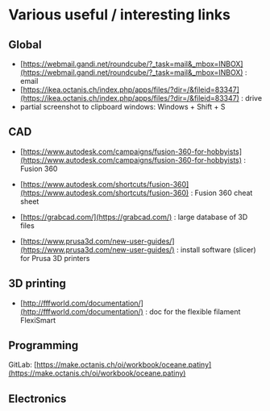 # Various useful / interesting links

## Global

- [https://webmail.gandi.net/roundcube/?_task=mail&_mbox=INBOX](https://webmail.gandi.net/roundcube/?_task=mail&_mbox=INBOX) : email
- [https://ikea.octanis.ch/index.php/apps/files/?dir=/&fileid=83347](https://ikea.octanis.ch/index.php/apps/files/?dir=/&fileid=83347) : drive
- partial screenshot to clipboard windows: Windows + Shift + S

## CAD

- [https://www.autodesk.com/campaigns/fusion-360-for-hobbyists](https://www.autodesk.com/campaigns/fusion-360-for-hobbyists) : Fusion 360
- [https://www.autodesk.com/shortcuts/fusion-360](https://www.autodesk.com/shortcuts/fusion-360) : Fusion 360 cheat sheet


- [https://grabcad.com/](https://grabcad.com/) : large database of 3D files

- [https://www.prusa3d.com/new-user-guides/](https://www.prusa3d.com/new-user-guides/) : install software (slicer) for Prusa 3D printers

## 3D printing
 - [http://fffworld.com/documentation/](http://fffworld.com/documentation/) : doc for the flexible filament FlexiSmart

## Programming

GitLab: [https://make.octanis.ch/oi/workbook/oceane.patiny](https://make.octanis.ch/oi/workbook/oceane.patiny)

## Electronics